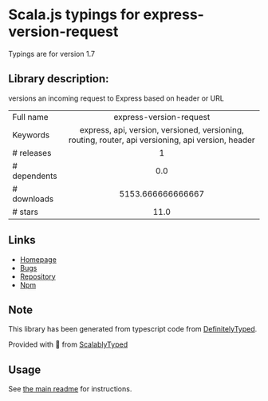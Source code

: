 
# Scala.js typings for express-version-request

Typings are for version 1.7

## Library description:
versions an incoming request to Express based on header or URL

|                    |                 |
| ------------------ | :-------------: |
| Full name          | express-version-request |
| Keywords           | express, api, version, versioned, versioning, routing, router, api versioning, api version, header |
| # releases         | 1 |
| # dependents       | 0.0 |
| # downloads        | 5153.666666666667 |
| # stars            | 11.0 |

## Links
- [Homepage](https://github.com/lirantal/express-version-request#readme)
- [Bugs](https://github.com/lirantal/express-version-request/issues)
- [Repository](https://github.com/lirantal/express-version-request)
- [Npm](https://www.npmjs.com/package/express-version-request)
    


## Note
This library has been generated from typescript code from [DefinitelyTyped](https://definitelytyped.org).

Provided with :purple_heart: from [ScalablyTyped](https://github.com/oyvindberg/ScalablyTyped)

## Usage
See [the main readme](../../readme.md) for instructions.


